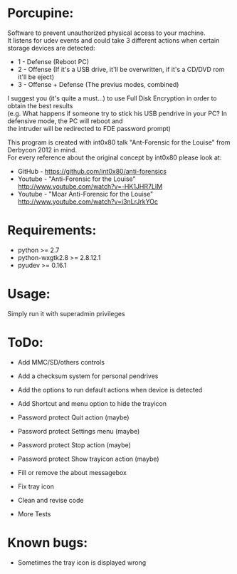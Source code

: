 Porcupine:
==========

Software to prevent unauthorized physical access to your machine.<br>
It listens for udev events and could take 3 different actions when certain storage devices are detected:<br>
- 1 - Defense (Reboot PC)<br>
- 2 - Offense (If it's a USB drive, it'll be overwritten, if it's a CD/DVD rom it'll be eject)<br>
- 3 - Offense + Defense (The previus modes, combined)<br>

I suggest you (it's quite a must...) to use Full Disk Encryption in order to obtain the best results<br>
(e.g. What happens if someone try to stick his USB pendrive in your PC? In defensive mode, the PC will reboot and<br> 
the intruder will be redirected to FDE password prompt)<br>

This program is created with int0x80 talk "Ant-Forensic for the Louise" from Derbycon 2012 in mind.<br>
For every reference about the original concept by int0x80 please look at:<br>
- GitHub  - https://github.com/int0x80/anti-forensics<br>
- Youtube - "Anti-Forensic for the Louise" http://www.youtube.com/watch?v=-HK1JHR7LIM<br>
- Youtube - "Moar Anti-Forensic for the Louise" http://www.youtube.com/watch?v=i3nLrJrkYOc<br>


Requirements:
=============
- python >= 2.7<br>
- python-wxgtk2.8 >= 2.8.12.1<br>
- pyudev >= 0.16.1<br>


Usage:
======

Simply run it with superadmin privileges<br>


ToDo:
=====

- Add MMC/SD/others controls<br>
- Add a checksum system for personal pendrives<br>
- Add the options to run default actions when device is detected<br>
- Add Shortcut and menu option to hide the trayicon<br>
- Password protect Quit action (maybe)<br>
- Password protect Settings menu (maybe)<br>
- Password protect Stop action (maybe)<br>
- Password protect Show trayicon action (maybe)<br>
- Fill or remove the about messagebox<br>
- Fix tray icon<br>
- Clean and revise code<br>

- More Tests
 

Known bugs:
===========

- Sometimes the tray icon is displayed wrong<br>
